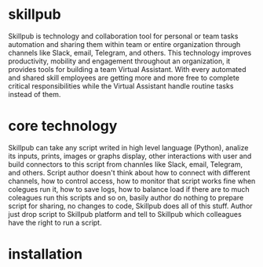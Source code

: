 # skillpub

Skillpub is technology and collaboration tool for personal or team tasks automation and sharing them within team or entire organization through channels like Slack, email, Telegram, and others. This technology improves productivity, mobility and engagement throughout an organization, it provides tools for building a team Virtual Assistant. With every automated and shared skill employees are getting more and more free to complete critical responsibilities while the Virtual Assistant handle routine tasks instead of them.    

# core technology 

Skillpub can take any script writed in high level language (Python), analize its inputs, prints, images or graphs display, other interactions with user and build connectors to this script from channles like Slack, email, Telegram, and others.
Script author doesn't think about how to connect with different channels, how to control access, how to monitor that script works fine when colegues run it, how to save logs, how to balance load if there are to much coleagues run this scripts and so on, basily author do nothing to prepare script for sharing, no changes to code, Skillpub does all of this stuff. Author just drop script to Skillpub platform and tell to Skillpub which colleagues have the right to run a script.  

# installation
  
